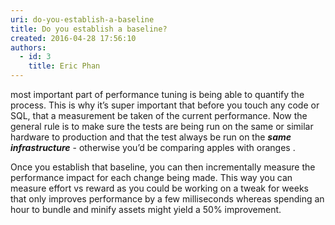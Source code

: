 ```yaml
---
uri: do-you-establish-a-baseline
title: Do you establish a baseline?
created: 2016-04-28 17:56:10
authors:
  - id: 3
    title: Eric Phan
---
```





<span class='intro'> <p>most important part of performance tuning is being able to quantify the process. This is why it’s super important that before you touch any code or SQL, that a measurement be taken of the current performance. Now the general rule is to make sure the tests are being run on the same or similar hardware to production and that the test always be run on the *<strong>same infrastructure</strong>* - otherwise you’d be comparing apples with oranges .</p> </span>

<p>​​Once you establish that baseline, you can then incrementally measure the performance impact for each change being made. This way you can measure effort vs reward as you could be working on a tweak for weeks that only improves performance by a few milliseconds whereas spending an hour to bundle and minify assets might yield a 50% improvement. </p>


